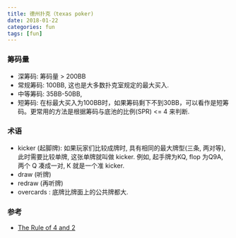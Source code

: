```yaml
---
title: 德州扑克（texas poker)
date: 2018-01-22
categories: fun
tags: [fun]
---
```


### 筹码量
- 深筹码: 筹码量 > 200BB
- 常规筹码: 100BB, 这也是大多数扑克室规定的最大买入.
- 中等筹码: 35BB-50BB,
- 短筹码: 在标最大买入为100BB时，如果筹码剩下不到30BB，可以看作是短筹码。更常用的方法是根据筹码与底池的比例(SPR) <= 4 来判断.

### 术语
- kicker (起脚牌): 如果玩家们比较成牌时, 具有相同的最大牌型(三条, 两对等), 此时需要比较单牌, 这张单牌就叫做 kicker. 例如, 起手牌为KQ, flop 为Q9A, 两个 Q 凑成一对, K 就是一个准 kicker.
- draw (听牌)
- redraw (再听牌)
- overcards : 底牌比牌面上的公共牌都大.


### 参考
- [The Rule of 4 and 2](http://www.thepokerbank.com/strategy/mathematics/pot-odds/4-2/)